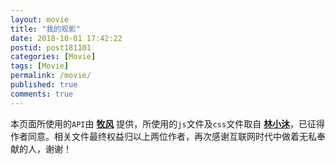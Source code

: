```yaml
---
layout: movie
title: "我的观影"
date: 2018-10-01 17:42:22
postid: post181101
categories: [Movie]
tags: [Movie]
permalink: /movie/
published: true
comments: true
---
```


本页面所使用的`API`由 [**牧风**](https://mufeng.me/post/have-seen-the-film)  提供，所使用的`js`文件及`css`文件取自 [**林小沐**](https://immmmm.com/movie)，已征得作者同意。相关文件最终权益归以上两位作者，再次感谢互联网时代中做着无私奉献的人，谢谢！

